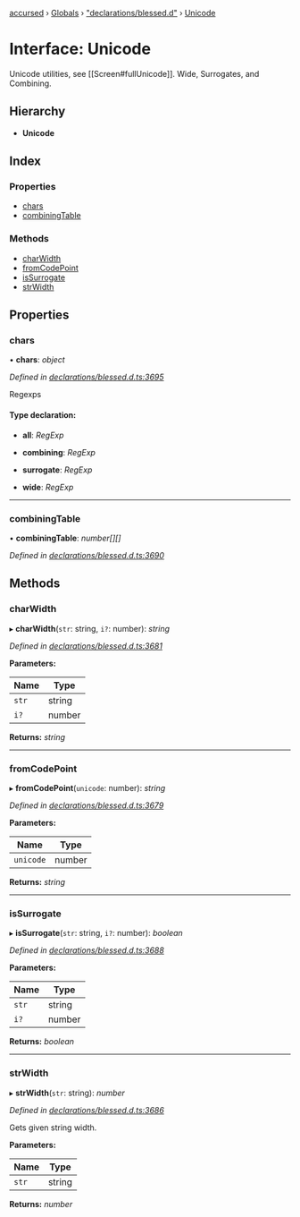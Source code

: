 [accursed](../README.md) › [Globals](../globals.md) › ["declarations/blessed.d"](../modules/_declarations_blessed_d_.md) › [Unicode](_declarations_blessed_d_.unicode.md)

# Interface: Unicode

Unicode utilities, see [[Screen#fullUnicode]]. Wide, Surrogates, and Combining.

## Hierarchy

* **Unicode**

## Index

### Properties

* [chars](_declarations_blessed_d_.unicode.md#chars)
* [combiningTable](_declarations_blessed_d_.unicode.md#combiningtable)

### Methods

* [charWidth](_declarations_blessed_d_.unicode.md#charwidth)
* [fromCodePoint](_declarations_blessed_d_.unicode.md#fromcodepoint)
* [isSurrogate](_declarations_blessed_d_.unicode.md#issurrogate)
* [strWidth](_declarations_blessed_d_.unicode.md#strwidth)

## Properties

###  chars

• **chars**: *object*

*Defined in [declarations/blessed.d.ts:3695](https://github.com/cancerberoSgx/accursed/blob/468bf3c/src/declarations/blessed.d.ts#L3695)*

Regexps

#### Type declaration:

* **all**: *RegExp*

* **combining**: *RegExp*

* **surrogate**: *RegExp*

* **wide**: *RegExp*

___

###  combiningTable

• **combiningTable**: *number[][]*

*Defined in [declarations/blessed.d.ts:3690](https://github.com/cancerberoSgx/accursed/blob/468bf3c/src/declarations/blessed.d.ts#L3690)*

## Methods

###  charWidth

▸ **charWidth**(`str`: string, `i?`: number): *string*

*Defined in [declarations/blessed.d.ts:3681](https://github.com/cancerberoSgx/accursed/blob/468bf3c/src/declarations/blessed.d.ts#L3681)*

**Parameters:**

Name | Type |
------ | ------ |
`str` | string |
`i?` | number |

**Returns:** *string*

___

###  fromCodePoint

▸ **fromCodePoint**(`unicode`: number): *string*

*Defined in [declarations/blessed.d.ts:3679](https://github.com/cancerberoSgx/accursed/blob/468bf3c/src/declarations/blessed.d.ts#L3679)*

**Parameters:**

Name | Type |
------ | ------ |
`unicode` | number |

**Returns:** *string*

___

###  isSurrogate

▸ **isSurrogate**(`str`: string, `i?`: number): *boolean*

*Defined in [declarations/blessed.d.ts:3688](https://github.com/cancerberoSgx/accursed/blob/468bf3c/src/declarations/blessed.d.ts#L3688)*

**Parameters:**

Name | Type |
------ | ------ |
`str` | string |
`i?` | number |

**Returns:** *boolean*

___

###  strWidth

▸ **strWidth**(`str`: string): *number*

*Defined in [declarations/blessed.d.ts:3686](https://github.com/cancerberoSgx/accursed/blob/468bf3c/src/declarations/blessed.d.ts#L3686)*

Gets given string width.

**Parameters:**

Name | Type |
------ | ------ |
`str` | string |

**Returns:** *number*
